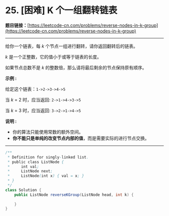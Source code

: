 # 25. [困难] K 个一组翻转链表

**题目链接：**[https://leetcode-cn.com/problems/reverse-nodes-in-k-group](https://leetcode-cn.com/problems/reverse-nodes-in-k-group)

---

<div class="content__1Y2H">
 <div class="notranslate">
  <p>给你一个链表，每&nbsp;<em>k&nbsp;</em>个节点一组进行翻转，请你返回翻转后的链表。</p> 
  <p><em>k&nbsp;</em>是一个正整数，它的值小于或等于链表的长度。</p> 
  <p>如果节点总数不是&nbsp;<em>k&nbsp;</em>的整数倍，那么请将最后剩余的节点保持原有顺序。</p> 
  <p><strong>示例 :</strong></p> 
  <p>给定这个链表：<code>1-&gt;2-&gt;3-&gt;4-&gt;5</code></p> 
  <p>当&nbsp;<em>k&nbsp;</em>= 2 时，应当返回: <code>2-&gt;1-&gt;4-&gt;3-&gt;5</code></p> 
  <p>当&nbsp;<em>k&nbsp;</em>= 3 时，应当返回: <code>3-&gt;2-&gt;1-&gt;4-&gt;5</code></p> 
  <p><strong>说明 :</strong></p> 
  <ul> 
   <li>你的算法只能使用常数的额外空间。</li> 
   <li><strong>你不能只是单纯的改变节点内部的值</strong>，而是需要实际的进行节点交换。</li> 
  </ul> 
 </div>
</div>

---

```java
/**
 * Definition for singly-linked list.
 * public class ListNode {
 *     int val;
 *     ListNode next;
 *     ListNode(int x) { val = x; }
 * }
 */
class Solution {
    public ListNode reverseKGroup(ListNode head, int k) {
        
    }
}
```